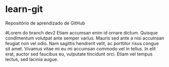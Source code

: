# learn-git
Repositório de aprendizado de GitHub

#Lorem do branch dev2
Etiam accumsan enim id ornare dictum. Quisque condimentum volutpat ante semper varius. Mauris sed ante a nisi accumsan feugiat non vel odio. Nam sagittis hendrerit velit, ac porttitor risus congue sit amet. Vivamus vitae mi eu mi accumsan commodo vel in tellus. In elit erat, auctor sed faucibus eu, vulputate tincidunt orci. Etiam vel tempus lectus, sed lacinia augue.